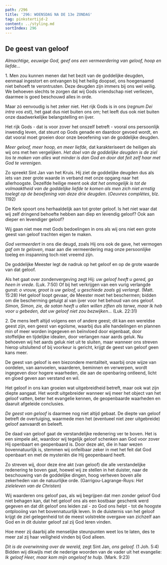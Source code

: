 ```yaml
---
path: /296
title: '296: WOENSDAG NA DE 13e ZONDAG'
tag: pinkstertijd-2
content: ../styling.md
sortIndex: 296
---
```


## De geest van geloof

_Almachtige, eeuwige God, geef ons een vermeerdering van geloof, hoop en liefde..._

1\. Men zou kunnen menen dat het bezit van de goddelijke deugden, eenmaal ingestort en ontvangen bij het heilig doopsel, ons hoegenaamd niet behoeft te verontrusten. Deze deugden zijn immers bij ons wel veilig. We behoeven slechts te zorgen dat wij Gods vriendschap niet verliezen, daarmee is goed beschouwd alles in orde.

Maar zó eenvoudig is het zeker niet. Het rijk Gods is in ons (_regnum Dei intra vos est_), het gaat dus niet buiten ons om; het leeft dus ook niet buiten onze daadwerkelijke belangstelling en ijver.

Het rijk Gods - dat is voor zover het onszelf betreft - vooral ons persoonlijk inwendig leven, dat steunt op Gods genade en daardoor gevoed wordt, en dat vooral moet groeien door onze beoefening van de goddelijke deugden.

_Meer geloof, meer hoop, en meer liefde,_ dat karakteriseert de heiligen als wij ons met hen
vergelijken. _Het doel van de goddelijke deugden is de ziel los te maken van alles wat minder is dan God en door dat feit zelf haar met God te verenigen._

Zo spreekt Sint Jan van het Kruis. Hij ziet de goddelijke deugden dus als iets van zeer grote waarde in verband met onze opgang naar het allerhoogste. Dezelfde heilige meent ook _dat het onmogelijk is tot de volmaaktheid van de goddelijke liefde te komen als men zich niet ernstig toelegt op de beoefening van deze drie deugden_. (_Oeuvres complètes_, blz. 1192)

De Kerk spoort ons herhaaldelijk aan tot groter geloof. Is het niet waar dat wij zelf dringend behoefte hebben aan diep en levendig geloof? Ook aan dieper en levendiger geloof?

Wij gaan niet mee met Gods bedoelingen in ons als wij ons niet een grote geest van geloof trachten eigen te maken.

_God vermeerdert_ in ons die deugd, zoals Hij ons ook de gave, het vermogen _gaf om te geloven_, maar aan die vermeerdering mag onze persoonlijke toeleg en inspanning toch niet vreemd zijn.

De goddelijke Meester legt de nadruk op het geloof en op de grote waarde van dat geloof.

Als het gaat over zondenvergeving zegt Hij: _uw geloof heeft u gered, ga heen in vrede_. (Luk. 7:50) Of bij het verkrijgen van een vurig verlangde gunst: _o vrouw, groot is uw geloof, u geschiede zoals gij verlangt_. (Matt. 15:28) Het geloof loopt gevaar, de Meester moet het beschermen; bidden om die bescherming getuigt al van ijver voor het behoud van ons geloof. _Simon, Simon, zie, de satan heeft u allen willen ziften als tarwe, maar Ik heb voor u gebeden, dat uw geloof niet zou bezwijken..._ (Luk. 22:31)

2\. De mens leeft altijd volgens een of andere geest; dit kan een wereldse geest zijn, een geest van egoïsme, waarbij dus alle handelingen en plannen min of meer worden ingegeven en beïnvloed door eigenbaat, door stoffelijke en tijdelijke idealen, door verlangen naar aards geluk. Nu behoeven wij het aards geluk niet uit te sluiten, maar wanneer ons streven hierop uitsluitend of bij voorkeur is gericht, krijgt de geest van geloof geen kans meer.

De geest van geloof is een biezondere mentaliteit, waarbij onze wijze van oordelen, van aanvoelen, waarderen, beminnen en verwerpen, wordt ingegeven door hogere waarheden, die aan de openbaring ontleend, licht en gloed geven aan verstand en wil.

Het geloof in ons kan groeien wat uitgebreidheid betreft, maar ook wat zijn diepte aangaat. Het wordt uitgebreider wanneer wij meer het object van het geloof vatten, beter het evangelie kennen, de geopenbaarde waarheden en daaruit afgeleide conclusies.

_De geest van geloof_ is daarmee nog niet altijd gebaat. De diepte van geloof betreft de overtuiging, waarmede men het (eventueel niet zeer uitgebreide) geloof aanvaardt en beleeft.

De daad van geloof gaat de verstandelijke redenering ver te boven. Het is een simpele akt, waardoor wij tegelijk geloof schenken aan God voor zover Hij openbaart en geopenbaard is. Door deze akt, die in haar wezen bovennatuurlijk is, stemmen wij onfeilbaar zeker in met het feit dat God openbaart en met de mysteriën die Hij geopenbaard heeft.

Zo streven wij, door deze éne akt (van geloof) die alle verstandelijke redenering te boven gaat, hoewel wij ze stellen in het duister, naar de beschouwing van de goddelijke dingen, hoog verheven boven alle zekerheden van de natuurlijke orde. (Garrigou-Lagrange-Ruys: _Het zieleleven van de Christen_)

Wij waarderen ons geloof pas, als wij begrijpen dat men zonder geloof God niet behagen kan, dat het geloof ons als een kostbaar geschenk werd gegeven en dat dit geloof ons leiden zal - zo God ons helpt - tot de hoogste ontplooiing van het bovennatuurlijk leven. In de duisternis van het geloof krijgt de ziel gelegenheid tot de meest volstrekte overgave van zichzelf aan God en in dit duister geloof zal zij God leren vinden.

Hoe meer zij daarbij alle menselijke steunpunten weet los te laten, des te meer zal zij haar veiligheid vinden bij God alleen.

_Dit is de overwinning over de wereld,_ zegt Sint Jan, _ons geloof._ (1 Joh. 5:4) Bidden wij dikwijls met de nederige woorden van de vader uit het evangelie: _Ik geloof Heer, maar kom mijn ongeloof te hulp._ (Mark. 9:23)
